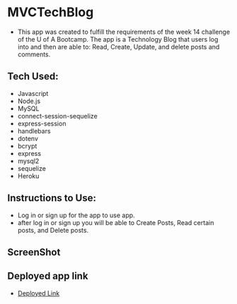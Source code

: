 # MVCTechBlog
- This app was created to fulfill the requirements of the week 14 challenge of the U of A Bootcamp. The app is a Technology Blog that users log into and then are able to: Read, Create, Update, and delete posts and comments.

## Tech Used:
   - Javascript
   - Node.js
   - MySQL
   - connect-session-sequelize
   - express-session
   - handlebars
   - dotenv
   - bcrypt
   - express
   - mysql2
   - sequelize
   - Heroku 

## Instructions to Use:
- Log in or sign up for the app to use app.
- after log in or sign up you will be able to Create Posts, Read certain posts, and Delete posts.

## ScreenShot

## Deployed app link
- [Deployed Link](https://)